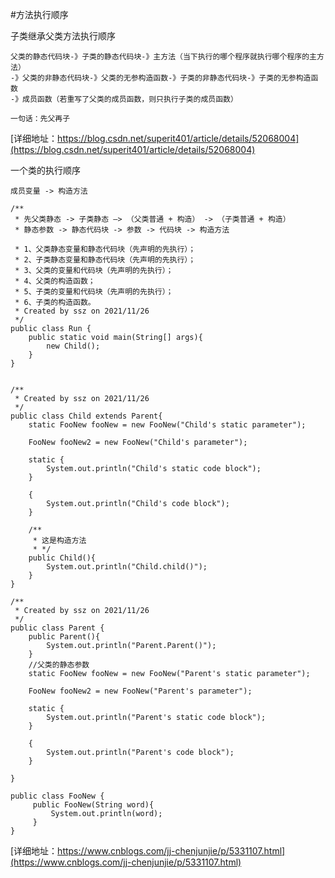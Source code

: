 #方法执行顺序

子类继承父类方法执行顺序
```
父类的静态代码块-》子类的静态代码块-》主方法（当下执行的哪个程序就执行哪个程序的主方法）
-》父类的非静态代码块-》父类的无参构造函数-》子类的非静态代码块-》子类的无参构造函数
-》成员函数（若重写了父类的成员函数，则只执行子类的成员函数）

一句话：先父再子
```
[详细地址：https://blog.csdn.net/superit401/article/details/52068004](https://blog.csdn.net/superit401/article/details/52068004)

一个类的执行顺序
```
成员变量 -> 构造方法 

/**
 * 先父类静态 -> 子类静态 —> （父类普通 + 构造） -> （子类普通 + 构造）
 * 静态参数 -> 静态代码块 -> 参数 -> 代码块 -> 构造方法

 * 1、父类静态变量和静态代码块（先声明的先执行）；
 * 2、子类静态变量和静态代码块（先声明的先执行）；
 * 3、父类的变量和代码块（先声明的先执行）；
 * 4、父类的构造函数；
 * 5、子类的变量和代码块（先声明的先执行）；
 * 6、子类的构造函数。
 * Created by ssz on 2021/11/26
 */
public class Run {
    public static void main(String[] args){
        new Child();
    }
}


/**
 * Created by ssz on 2021/11/26
 */
public class Child extends Parent{
    static FooNew fooNew = new FooNew("Child's static parameter");

    FooNew fooNew2 = new FooNew("Child's parameter");

    static {
        System.out.println("Child's static code block");
    }

    {
        System.out.println("Child's code block");
    }

    /**
     * 这是构造方法
     * */
    public Child(){
        System.out.println("Child.child()");
    }
}

/**
 * Created by ssz on 2021/11/26
 */
public class Parent {
    public Parent(){
        System.out.println("Parent.Parent()");
    }
    //父类的静态参数
    static FooNew fooNew = new FooNew("Parent's static parameter");

    FooNew fooNew2 = new FooNew("Parent's parameter");

    static {
        System.out.println("Parent's static code block");
    }

    {
        System.out.println("Parent's code block");
    }
    
}

public class FooNew {
     public FooNew(String word){
         System.out.println(word);
     }
}

```
[详细地址：https://www.cnblogs.com/jj-chenjunjie/p/5331107.html](https://www.cnblogs.com/jj-chenjunjie/p/5331107.html)